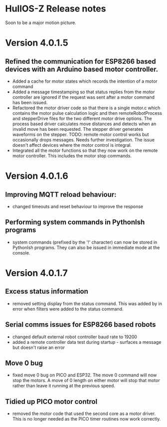 # HullOS-Z Release notes

Soon to be a major motion picture.

# Version 4.0.1.5

## Refined the communication for ESP8266 based devices with an Arduino based motor controller. 

* Added a cache for motor states which records the intention of a motor command
* Added a message timestamping so that status replies from the motor controller are ignored if the request was sent after a motor command has been issued. 
* Refactored the motor driver code so that there is a single motor.c which contains the motor pulse calculation logic and then remoteRobotProcess and stepperDrive files for the two different motor drive options. The process based driver calculates move distances and detects when an invalid move has been requested. The stepper driver generates waveforms on the stepper. TODO: remote motor control works but occasionally drops messages. Needs further investigation. The issue doesn't affect devices where the motor control is integral. 
* Integrated all the motor functions so that they now work on the remote motor controller. This includes the motor stop commands.

# Version 4.0.1.6

## Improving MQTT reload behaviour:

* changed timeouts and reset behaviour to improve the response

## Performing system commands in PythonIsh programs

* system commands (prefixed by the '!' character) can now be stored in PythonIsh programs. They can also be issued in immediate mode at the console. 

# Version 4.0.1.7

## Excess status information

* removed setting display from the status command. This was added by in error when filters were added to the status command.

## Serial comms issues for ESP8266 based robots
* changed default external robot controller baud rate to 19200
* added a remote controller data test during startup - surfaces a message but doesn't raise an error

## Move 0 bug

* fixed move 0 bug on PICO and ESP32. The move 0 command will now stop the motors. A move of 0 length on either motor will stop that motor rather than leave it running at the previous speed. 

## Tidied up PICO motor control

* removed the motor code that used the second core as a motor driver. This is no longer needed as the PICO timer routines now work correctly. 
